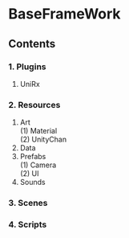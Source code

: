 BaseFrameWork
=============
Contents
--------
### 1. Plugins
1) UniRx
### 2. Resources
1) Art   
   (1) Material   
   (2) UnityChan
3) Data
4) Prefabs   
   (1) Camera   
   (2) UI
6) Sounds
### 3. Scenes

### 4. Scripts
